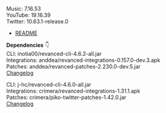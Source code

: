 Music: 7.16.53  
YouTube: 19.16.39  
Twitter: 10.63.1-release.0  

- [README](https://github.com/rj-aakash/RV-Apps-2/blob/main/README.md)  

**Dependencies** 👇  
CLI: inotia00/revanced-cli-4.6.2-all.jar  
Integrations: anddea/revanced-integrations-0.157.0-dev.3.apk  
Patches: anddea/revanced-patches-2.230.0-dev.5.jar  
[Changelog](https://github.com/anddea/revanced-patches/releases/tag/v2.230.0-dev.5)

CLI: j-hc/revanced-cli-4.6.0-all.jar  
Integrations: crimera/revanced-integrations-1.31.1.apk  
Patches: crimera/piko-twitter-patches-1.42.0.jar  
[Changelog](https://github.com/crimera/piko/releases/tag/v1.42.0)  
